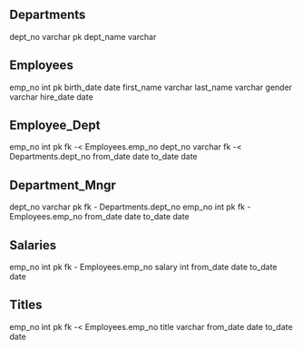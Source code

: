 Departments
-
dept_no varchar pk
dept_name varchar

Employees
-
emp_no int pk
birth_date date
first_name varchar
last_name varchar
gender varchar
hire_date date

Employee_Dept
-
emp_no int pk fk -< Employees.emp_no
dept_no varchar fk -< Departments.dept_no
from_date date
to_date date

Department_Mngr
-
dept_no varchar pk fk - Departments.dept_no
emp_no int pk fk - Employees.emp_no
from_date date
to_date date

Salaries
-
emp_no int pk fk - Employees.emp_no
salary int
from_date date
to_date date

Titles
-
emp_no int pk fk -< Employees.emp_no
title varchar
from_date date
to_date date

